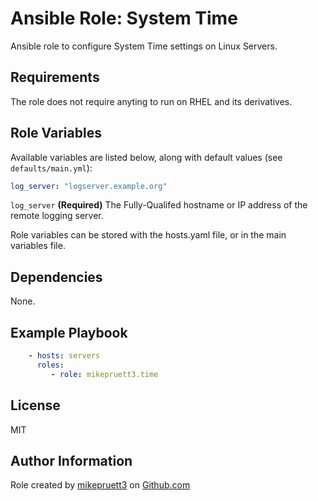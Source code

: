 Ansible Role: System Time
=========

Ansible role to configure System Time settings on Linux Servers.

Requirements
------------

The role does not require anyting to run on RHEL and its derivatives.

Role Variables
--------------

Available variables are listed below, along with default values (see ```defaults/main.yml```):

``` yaml
log_server: "logserver.example.org"
```

```log_server``` **(Required)** The Fully-Qualifed hostname or IP address of the remote logging server.

Role variables can be stored with the hosts.yaml file, or in the main variables file.

Dependencies
------------

None.

Example Playbook
----------------

``` yaml
    - hosts: servers
      roles:
         - role: mikepruett3.time
```

License
-------

MIT

Author Information
------------------

Role created by [mikepruett3](https://github.com/mikepruett3) on [Github.com](https://github.com/mikepruett3/ansible-role-time)
